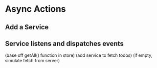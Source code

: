 # Async Actions

## Add a Service

## Service listens and dispatches events

  (base off getAll() function in store)
  (add service to fetch todos)
  (if empty, simulate fetch from server)

